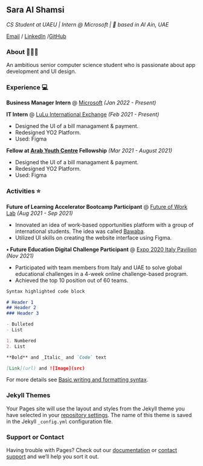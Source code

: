 ## Sara Al Shamsi
*CS Student at UAEU | Intern @ Microsoft | 📍 based in Al Ain, UAE*

[Email](https://sarakhaledalshamisi@gmail.com) / [LinkedIn](https://linkedin.com/in/sara-alshamsi) /[GitHub](https://github.com/sara167)

### About 👩🏻‍💻
An ambitious senior computer science student who is passionate about app development and UI design. 

### Experience 💻

**Business Manager Intern** @ [Microsoft](https://www.microsoft.com/ar-gulf/)  *(Jan 2022 - Present)*

**IT Intern** @ [LuLu International Exchange](https://luluexchange.com/)  *(Feb 2021 - Present)*
- Designed the UI of a bill managament & payment.
- Redesigned YO2 Platform.
- Used: Figma

**Fellow at [Arab Youth Centre](https://arabyouthcenter.org/) Fellowship** *(Mar 2021 - August 2021)*
- Designed the UI of a bill managament & payment.
- Redesigned YO2 Platform.
- Used: Figma

### Activities ⭐
**Future of Learning Accelerator Bootcamp Participant** @ [Future of Work Lab](https://www.futureofworklab.co/)  *(Aug 2021 - Sep 2021)*
- Innovated an idea of work-based opportunities platform with a group of international students. The idea was called [Bawaba](https://www.figma.com/file/0Yy9NHHxWF6M65TtOQuZhj/Bwaba-Prototype?node-id=0%3A1). 
 - Utilized UI skills on creating the website interface using Figma. 

**•	Future Education Digital Challenge Participant** @ [Expo 2020 Italy Pavilion](https://www.italyexpo2020.it/en/the-project/the-italy-pavilion/)  *(Nov 2021)*
- Participated with team members from Italy and UAE to solve global educational challenges in a 4-week online challenge-based program. 
- Achieved the top 10 position out of 60 teams. 

```markdown
Syntax highlighted code block

# Header 1
## Header 2
### Header 3

- Bulleted
- List

1. Numbered
2. List

**Bold** and _Italic_ and `Code` text

[Link](url) and ![Image](src)
```

For more details see [Basic writing and formatting syntax](https://docs.github.com/en/github/writing-on-github/getting-started-with-writing-and-formatting-on-github/basic-writing-and-formatting-syntax).

### Jekyll Themes

Your Pages site will use the layout and styles from the Jekyll theme you have selected in your [repository settings](https://github.com/sara167/cv/settings/pages). The name of this theme is saved in the Jekyll `_config.yml` configuration file.

### Support or Contact

Having trouble with Pages? Check out our [documentation](https://docs.github.com/categories/github-pages-basics/) or [contact support](https://support.github.com/contact) and we’ll help you sort it out.
